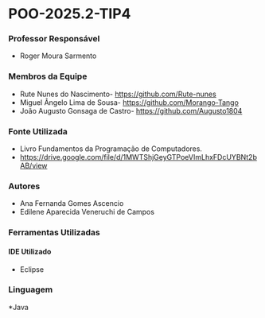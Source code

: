 # POO-2025.2-TIP4

### Professor Responsável
* Roger Moura Sarmento

### Membros da Equipe
* Rute Nunes do Nascimento- <https://github.com/Rute-nunes>
* Miguel Ângelo Lima de Sousa- <https://github.com/Morango-Tango>
* João Augusto Gonsaga de Castro- <https://github.com/Augusto1804>

### Fonte Utilizada
* Livro Fundamentos da Programação de Computadores.
* <https://drive.google.com/file/d/1MWTShjGeyGTPoeVImLhxFDcUYBNt2bAB/view>

### Autores
* Ana Fernanda Gomes Ascencio
* Edilene Aparecida Veneruchi de Campos

 ### Ferramentas Utilizadas
 
 #### IDE Utilizado
 * Eclipse

### Linguagem
*Java
